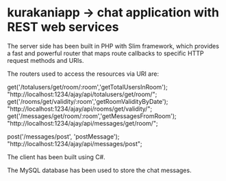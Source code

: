 # kurakaniapp -> chat application with REST web services

The server side has been built in PHP with Slim framework, which provides a fast and powerful router that maps route callbacks to specific HTTP request methods and URIs.

The routers used to access the resources via URI are:

get('/totalusers/get/room/:room','getTotalUsersInRoom'); "http://localhost:1234/ajay/api/totalusers/get/room/"; 
get('/rooms/get/validity/:room','getRoomValidityByDate'); "http://localhost:1234/ajay/api/rooms/get/validity/"; 
get('/messages/get/room/:room','getMessagesFromRoom'); "http://localhost:1234/ajay/api/messages/get/room/";

post('/messages/post', 'postMessage'); "http://localhost:1234/ajay/api/messages/post";

The client has been built using C#. 

The MySQL database has been used to store the chat messages.
